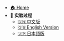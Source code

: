 - [🏠 Home](README.md)
- 📌 **实验过程**
  - [🇨🇳 中文版](EAP-TLS-RADIUS-Ubuntu-Full.md)
  - [🇬🇧 English Version](EAP-TLS-RADIUS-Ubuntu-Full-en.md)
  - [🇯🇵 日本語版](EAP-TLS-RADIUS-Ubuntu-Full-ja.md)
